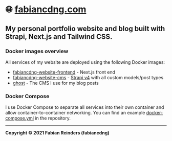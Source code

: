 # 🌐 [fabiancdng.com](https://fabiancdng.com)
## My personal portfolio website and blog built with Strapi, Next.js and Tailwind CSS.

### Docker images overview

All services of my website are deployed using the following Docker images:

* [fabiancdng-website-frontend]() - Next.js front end
* [fabiancdng-website-cms]() - [Strapi v4](https://strapi.io/) with all custom models/post types
* [ghost](https://hub.docker.com/_/ghost) - The CMS I use for my blog posts

### Docker Compose

I use Docker Compose to separate all services into their own container and allow container-to-container networking. You can find an example [docker-compose.yml](docker-compose.yml) in the repository.

---

**Copyright © 2021 Fabian Reinders (fabiancdng)**